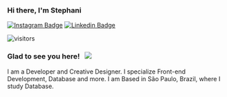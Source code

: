### Hi there, I'm Stephani

[![Instagram Badge](https://img.shields.io/badge/-Instagram-e4405f?style=flat-square&logo=Instagram&logoColor=white)](https://instagram.com/stessada_?utm_medium=copy_link)
[![Linkedin Badge](https://img.shields.io/badge/-LinkedIn-0e76a8?style=flat-square&logo=Linkedin&logoColor=white)](https://www.linkedin.com/in/stephani-soares)

![visitors](https://visitor-badge.glitch.me/badge?page_id=stephani-sj&left_color=gray&right_color=yellow)

### Glad to see you here! &nbsp; ![](https://visitor-badge.glitch.me/badge?page_id=Gapur.Gapur)



I am a Developer and Creative Designer. I specialize Front-end Development, Database and more.
I am Based in São Paulo, Brazil, where I study Database.


